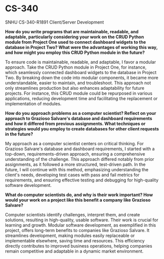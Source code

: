 # CS-340
SNHU CS-340-R1891 Client/Server Development

**How do you write programs that are maintainable, readable, and adaptable, particularly considering your work on the CRUD Python module from Project One used to connect dashboard widgets to the database in Project Two? What were the advantages of working this way, and how might you employ this CRUD Python module in the future?**

To ensure code is maintainable, readable, and adaptable, I favor a modular approach. Take the CRUD Python module in Project One, for instance, which seamlessly connected dashboard widgets to the database in Project Two. By breaking down the code into modular components, it became more understandable, easier to maintain, and troubleshoot. This approach not only streamlines production but also enhances adaptability for future projects. For instance, this CRUD module could be repurposed in various applications, reducing development time and facilitating the replacement or implementation of modules.

**How do you approach problems as a computer scientist? Reflect on your approach to Grazioso Salvare's database and dashboard requirements and how it differed from previous assignments. What techniques or strategies would you employ to create databases for other client requests in the future?**

My approach as a computer scientist centers on critical thinking. For Grazioso Salvare's database and dashboard requirements, I started with a top-down, requirements-driven approach, ensuring a comprehensive understanding of the challenge. This approach differed notably from prior assignments, as it followed a more structured, test-driven path. In the future, I will continue with this method, emphasizing understanding the client's needs, developing test cases with pass and fail metrics for requirements, and ensuring effective testing and debugging for high-quality software development.

**What do computer scientists do, and why is their work important? How would your work on a project like this benefit a company like Grazioso Salvare?**

Computer scientists identify challenges, interpret them, and create solutions, resulting in high-quality, usable software. Their work is crucial for learning and growth. Modular software development, as exemplified in this project, offers long-term benefits to companies like Grazioso Salvare. It streamlines development, making modules easily replaceable or implementable elsewhere, saving time and resources. This efficiency directly contributes to improved business operations, helping companies remain competitive and adaptable in a dynamic market environment.
